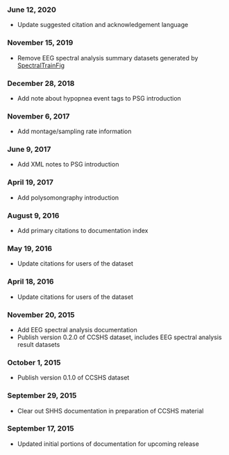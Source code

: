 ### June 12, 2020

- Update suggested citation and acknowledgement language

### November 15, 2019

- Remove EEG spectral analysis summary datasets generated by [SpectralTrainFig](https://github.com/nsrr/SpectralTrainFig)

### December 28, 2018

- Add note about hypopnea event tags to PSG introduction

### November 6, 2017

- Add montage/sampling rate information

### June 9, 2017

- Add XML notes to PSG introduction

### April 19, 2017

- Add polysomongraphy introduction

### August 9, 2016

- Add primary citations to documentation index

### May 19, 2016

- Update citations for users of the dataset

### April 18, 2016

- Update citations for users of the dataset

### November 20, 2015

- Add EEG spectral analysis documentation
- Publish version 0.2.0 of CCSHS dataset, includes EEG spectral analysis result datasets

### October 1, 2015

- Publish version 0.1.0 of CCSHS dataset

### September 29, 2015

- Clear out SHHS documentation in preparation of CCSHS material

### September 17, 2015

- Updated initial portions of documentation for upcoming release
